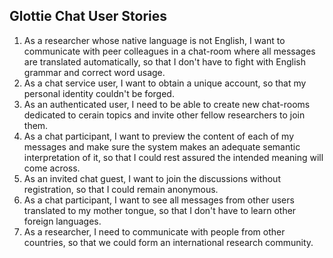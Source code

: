 ## Glottie Chat User Stories

1. As a researcher whose native language is not English, I want to communicate with peer colleagues in a chat-room where all messages are translated automatically, so that I don't have to fight with English grammar and correct word usage.
2. As a chat service user, I want to obtain a unique account, so that my personal identity couldn't be forged.
3. As an authenticated user, I need to be able to create new chat-rooms dedicated to cerain topics and invite other fellow researchers to join them.
4. As a chat participant, I want to preview the content of each of my messages and make sure the system makes an adequate semantic interpretation of it, so that I could rest assured the intended meaning will come across.
5. As an invited chat guest, I want to join the discussions without registration, so that I could remain anonymous.
6. As a chat participant, I want to see all messages from other users translated to my mother tongue, so that I don't have to learn other foreign languages.
7. As a researcher, I need to communicate with people from other countries, so that we could form an international research community.
